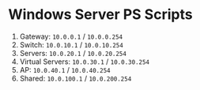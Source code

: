 # Windows Server PS Scripts

1. Gateway: `10.0.0.1`   /   `10.0.0.254`
2. Switch: `10.0.10.1`  /   `10.0.10.254`
4. Servers: `10.0.20.1`  /   `10.0.20.254`
5. Virtual Servers: `10.0.30.1`  /   `10.0.30.254`
6. AP: `10.0.40.1`  /   `10.0.40.254`
7. Shared: `10.0.100.1` /   `10.0.200.254`
